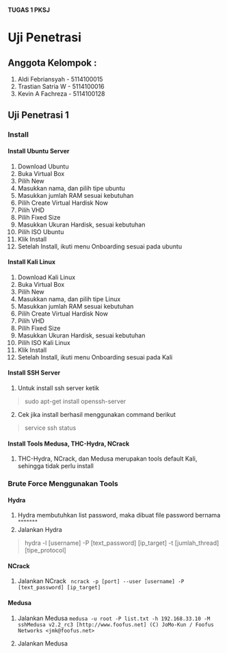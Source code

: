 <b> TUGAS 1 PKSJ </b>
# Uji Penetrasi

## Anggota Kelompok :
1. Aldi Febriansyah - 5114100015
1. Trastian Satria W - 5114100016
1. Kevin A Fachreza - 5114100128

## Uji Penetrasi 1
### Install
#### Install Ubuntu Server

1. Download Ubuntu
1. Buka Virtual Box
1. Pilih New
1. Masukkan nama, dan pilih tipe ubuntu
1. Masukkan jumlah RAM sesuai kebutuhan
1. Pilih Create Virtual Hardisk Now
1. Pilih VHD
1. Pilih Fixed Size
1. Masukkan Ukuran Hardisk, sesuai kebutuhan
1. Pilih ISO Ubuntu
1. Klik Install
1. Setelah Install, ikuti menu Onboarding sesuai pada ubuntu

#### Install Kali Linux

1. Download Kali Linux
1. Buka Virtual Box
1. Pilih New
1. Masukkan nama, dan pilih tipe Linux
1. Masukkan jumlah RAM sesuai kebutuhan
1. Pilih Create Virtual Hardisk Now
1. Pilih VHD
1. Pilih Fixed Size
1. Masukkan Ukuran Hardisk, sesuai kebutuhan
1. Pilih ISO Kali Linux
1. Klik Install
1. Setelah Install, ikuti menu Onboarding sesuai pada Kali

#### Install SSH Server

1. Untuk install ssh server ketik
> sudo apt-get install openssh-server

2. Cek jika install berhasil menggunakan command berikut
> service ssh status

#### Install Tools Medusa, THC-Hydra, NCrack

1. THC-Hydra, NCrack, dan Medusa merupakan tools default Kali, sehingga tidak perlu install

### Brute Force Menggunakan Tools

#### Hydra

1. Hydra membutuhkan list password, maka dibuat file password bernama """""""
1. Jalankan Hydra
> hydra -l [username] -P [text_password] [ip_target] -t [jumlah_thread] [tipe_protocol]

#### NCrack

1. Jalankan NCrack
```  ncrack -p [port] --user [username] -P [text_password] [ip_target] ```

#### Medusa

1. Jalankan Medusa
``` medusa -u root -P list.txt -h 192.168.33.10 -M sshMedusa v2.2_rc3 [http://www.foofus.net] (C) JoMo-Kun / Foofus Networks <jmk@foofus.net> ```


1. Jalankan Medusa
